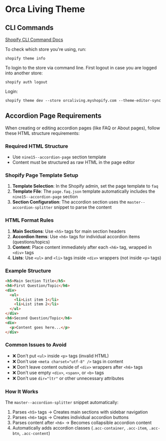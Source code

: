 # Orca Living Theme

## CLI Commands

[Shopify CLI Command Docs](https://shopify.dev/docs/api/shopify-cli/theme)

To check which store you're using, run:

```
shopify theme info
```


To login to the store via command line. First logout in case you are logged into another store:

```
shopify auth logout 
```

Login:

```
shopify theme dev --store orcaliving.myshopify.com --theme-editor-sync
```

## Accordion Page Requirements

When creating or editing accordion pages (like FAQ or About pages), follow these HTML structure requirements:

### Required HTML Structure
- Use `nine15--accordion-page` section template
- Content must be structured as raw HTML in the page editor

### Shopify Page Template Setup
1. **Template Selection**: In the Shopify admin, set the page template to `faq`
2. **Template File**: The `page.faq.json` template automatically includes the `nine15--accordion-page` section
3. **Section Configuration**: The accordion section uses the `master--accordion-splitter` snippet to parse the content

### HTML Format Rules
1. **Main Sections**: Use `<h5>` tags for main section headers
2. **Accordion Items**: Use `<h6>` tags for individual accordion items (questions/topics)
3. **Content**: Place content immediately after each `<h6>` tag, wrapped in `<div>` tags
4. **Lists**: Use `<ul>` and `<li>` tags inside `<div>` wrappers (not inside `<p>` tags)

### Example Structure
```html
<h5>Main Section Title</h5>
<h6>First Question/Topic</h6>
<div>
  <ul>
    <li>List item 1</li>
    <li>List item 2</li>
  </ul>
</div>
<h6>Second Question/Topic</h6>
<div>
  <p>Content goes here...</p>
</div>
```

### Common Issues to Avoid
- ❌ Don't put `<ul>` inside `<p>` tags (invalid HTML)
- ❌ Don't use `<meta charset="utf-8" />` tags in content
- ❌ Don't leave content outside of `<div>` wrappers after `<h6>` tags
- ❌ Don't use empty `<div>`, `<span>`, or `<b>` tags
- ❌ Don't use `dir="ltr"` or other unnecessary attributes

### How It Works
The `master--accordion-splitter` snippet automatically:
1. Parses `<h5>` tags → Creates main sections with sidebar navigation
2. Parses `<h6>` tags → Creates individual accordion buttons
3. Parses content after `<h6>` → Becomes collapsible accordion content
4. Automatically adds accordion classes (`.acc-container`, `.acc-item`, `.acc-btn`, `.acc-content`)